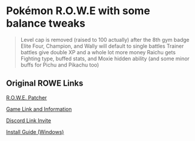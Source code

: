 # Pokémon R.O.W.E with some balance tweaks

>Level cap is removed (raised to 100 actually) after the 8th gym badge
>Elite Four, Champion, and Wally will default to single battles
>Trainer battles give double XP and a whole lot more money
>Raichu gets Fighting type, buffed stats, and Moxie hidden ability (and some minor buffs for Pichu and Pikachu too)


## Original ROWE Links
[R.O.W.E. Patcher](https://belialclover.github.io/Rowe-Patcher/)

[Game Link and Information](https://www.pokecommunity.com/threads/pokemon-r-o-w-e-an-open-world-version-of-pok%C3%A9mon-emerald-gen-8-following-pok%C3%A9mon-costumes-and-much-more.442592/)

[Discord Link Invite](https://discord.gg/dsfgNP4b9a)

[Install Guide (Windows)](https://www.pokecommunity.com/threads/tutorial-how-to-build-the-pokémon-gba-decomps-using-wsl-win10.432351/)

